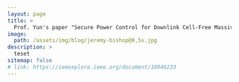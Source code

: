 ```yaml
---
layout: page
title: >
  Prof. Yun's paper "Secure Power Control for Downlink Cell-Free Massive MIMO With Passive Eavesdroppers" got accepted to IEEE Transactions on Vehicular Technology (IF 6.1, JCR Q1 Rank 12.2%)!
image: 
  path: /assets/img/blog/jeremy-bishop@0,5x.jpg
description: >
  teset
sitemap: false
# link: https://ieeexplore.ieee.org/document/10946233
---
```

